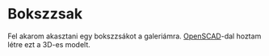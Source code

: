 # Bokszzsak
Fel akarom akasztani egy bokszzsákot a galeriámra.
[OpenSCAD](http://openscad.org)-dal hoztam létre ezt a 3D-es modelt.
